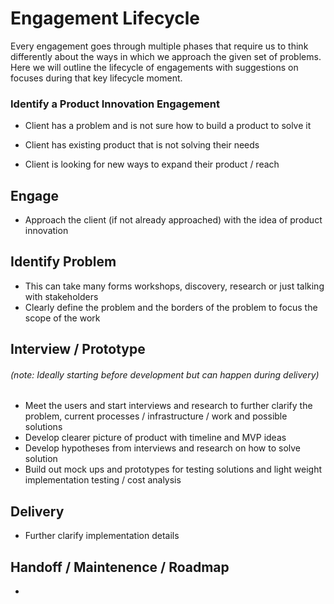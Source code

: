 # Engagement Lifecycle

Every engagement goes through multiple phases that require us to think differently about the ways in which we approach the given set of problems. Here we will outline the lifecycle of engagements with suggestions on focuses during that key lifecycle moment.

### Identify a Product Innovation  Engagement

* Client has a problem and is not sure how to build a product to solve it

* Client has existing product that is not solving their needs

* Client is looking for new ways to expand their product / reach

## Engage

* Approach the client \(if not already approached\) with the idea of product innovation

## Identify Problem

* This can take many forms workshops, discovery, research or just talking with stakeholders
* Clearly define the problem and the borders of the problem to focus the scope of the work

## Interview / Prototype

###### _\(note: Ideally starting before development but can happen during delivery\)_

* Meet the users and start interviews and research to further clarify the problem, current processes / infrastructure / work and possible solutions
* Develop clearer picture of product with timeline and MVP ideas
* Develop hypotheses from interviews and research on how to solve solution
* Build out mock ups and prototypes for testing solutions and light weight implementation testing / cost analysis

## Delivery

* Further clarify implementation details

## Handoff / Maintenence / Roadmap

* 


